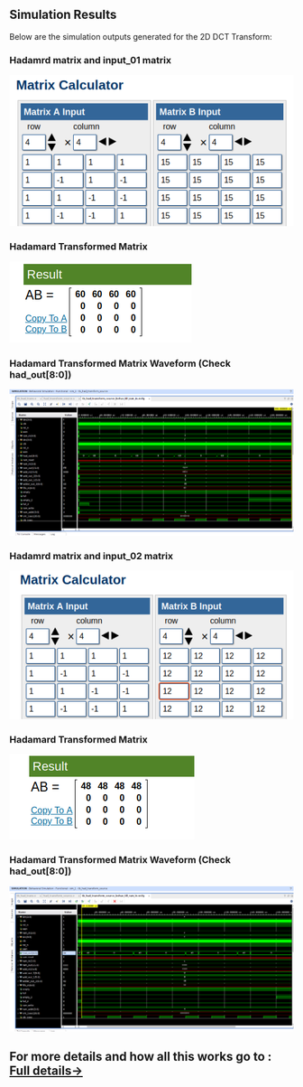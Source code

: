 ## Simulation Results

Below are the simulation outputs generated for the 2D DCT Transform:

### Hadamrd matrix and input_01 matrix 

![](had_mat_01.png)

### Hadamard Transformed Matrix 

![](had_mat_01_result.png)

### Hadamard Transformed Matrix Waveform (Check had_out[8:0]) 

![](HT_test01_15.png)

### Hadamrd matrix and input_02 matrix 

![](had_mat_02.png)

### Hadamard Transformed Matrix 

![](had_mat_02_result.png)

### Hadamard Transformed Matrix Waveform  (Check had_out[8:0]) 

![](HT_test02_12.png)

## For more details and how all this works go to : [Full details->](/README.md)
